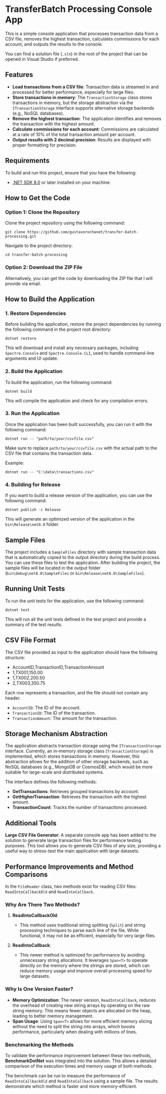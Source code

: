 # TransferBatch Processing Console App

This is a simple console application that processes transaction data from a CSV file, removes the highest transaction, calculates commissions for each account, and outputs the results to the console.

You can find a solution file (`.sln`) in the root of the project that can be opened in Visual Studio if preferred.

## Features

- **Load transactions from a CSV file**: Transaction data is streamed in and processed for better performance, especially for large files.
- **Store transactions in memory**: The `TransactionStorage` class stores transactions in memory, but the storage abstraction via the `ITransactionStorage` interface supports alternative storage backends (e.g., NoSQL databases).
- **Remove the highest transaction**: The application identifies and removes the transaction with the highest amount.
- **Calculate commissions for each account**: Commissions are calculated at a rate of 10% of the total transaction amount per account.
- **Output results with 2 decimal precision**: Results are displayed with proper formatting for precision.

## Requirements

To build and run this project, ensure that you have the following:

- [.NET SDK 8.0](https://dotnet.microsoft.com/download/dotnet/8.0) or later installed on your machine.

## How to Get the Code

### Option 1: Clone the Repository
Clone the project repository using the following command:

```
git clone https://github.com/gustavorochanet/transfer-batch-processing.git
```

Navigate to the project directory:

```
cd transfer-batch-processing
```

### Option 2: Download the ZIP File
Alternatively, you can get the code by downloading the ZIP file that I will provide via email.

## How to Build the Application
### 1. Restore Dependencies
Before building the application, restore the project dependencies by running the following command in the project root directory:

```
dotnet restore
```

This will download and install any necessary packages, including `Spectre.Console` and `Spectre.Console.CLI`, used to handle command-line arguments and UI update.

### 2. Build the Application
To build the application, run the following command:

```
dotnet build
```

This will compile the application and check for any compilation errors.

### 3. Run the Application
Once the application has been built successfully, you can run it with the following command:

```
dotnet run -- "path/to/your/csvfile.csv"
```

Make sure to replace `path/to/your/csvfile.csv` with the actual path to the CSV file that contains the transaction data.

Example:

```
dotnet run -- "C:\data\transactions.csv"
```

### 4. Building for Release
If you want to build a release version of the application, you can use the following command:

```
dotnet publish -c Release
```

This will generate an optimized version of the application in the `bin\Release\net8.0` folder.

## Sample Files
The project includes a `SampleFiles` directory with sample transaction data that is automatically copied to the output directory during the build process. You can use these files to test the application. After building the project, the sample files will be located in the output folder (`bin\Debug\net8.0\SampleFiles` or `bin\Release\net8.0\SampleFiles`).

## Running Unit Tests
To run the unit tests for the application, use the following command:

```
dotnet test
```

This will run all the unit tests defined in the test project and provide a summary of the test results.

## CSV File Format
The CSV file provided as input to the application should have the following structure:


- AccountID,TransactionID,TransactionAmount
- 1,TX001,150.00
- 1,TX002,200.50
- 2,TX003,350.75


Each row represents a transaction, and the file should not contain any header.

- `AccountID`: The ID of the account.
- `TransactionID`: The ID of the transaction.
- `TransactionAmount`: The amount for the transaction.


## Storage Mechanism Abstraction

The application abstracts transaction storage using the `ITransactionStorage` interface. Currently, an in-memory storage class (`TransactionStorage`) is implemented, which stores transactions in memory. However, this abstraction allows for the addition of other storage backends, such as NoSQL databases (e.g., MongoDB or CosmosDB), which would be more suitable for large-scale and distributed systems.

The interface defines the following methods:

- **GetTransactions**: Retrieves grouped transactions by account.
- **GetHigherTransaction**: Retrieves the transaction with the highest amount.
- **TransactionCount**: Tracks the number of transactions processed.


## Additional Tools

**Large CSV File Generator**: A separate console app has been added to the solution to generate large transaction files for performance testing purposes. This tool allows you to generate CSV files of any size, providing a useful way to stress-test the main application with large datasets.



## Performance Improvements and Method Comparisons

In the `FileReader` class, two methods exist for reading CSV files: `ReadIntoCallbackOld` and `ReadIntoCallback`.

### Why Are There Two Methods?

1. **ReadIntoCallbackOld**:
   - This method uses traditional string splitting (`Split`) and string processing techniques to parse each line of the file. While functional, it may not be as efficient, especially for very large files.
   
2. **ReadIntoCallback**:
   - This newer method is optimized for performance by avoiding unnecessary string allocations. It leverages `Span<T>` to operate directly on the memory where the strings are stored, which can reduce memory usage and improve overall processing speed for large datasets.

### Why Is One Version Faster?

- **Memory Optimization**: The newer version, `ReadIntoCallback`, reduces the overhead of creating new string arrays by operating on the raw string memory. This means fewer objects are allocated on the heap, leading to better memory management.
- **Span<T> Usage**: Using `Span<T>` allows for more efficient memory slicing without the need to split the string into arrays, which boosts performance, particularly when dealing with millions of lines.

### Benchmarking the Methods

To validate the performance improvement between these two methods, **BenchmarkDotNet** was integrated into the solution. This allows a detailed comparison of the execution times and memory usage of both methods.

The benchmark can be run to measure the performance of `ReadIntoCallbackOld` and `ReadIntoCallback` using a sample file. The results demonstrate which method is faster and more memory-efficient.


